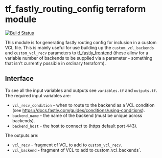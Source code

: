 # tf\_fastly\_routing\_config terraform module

[![Build Status](https://travis-ci.org/mergermarket/tf_fastly_routing_config.svg?branch=master)](https://travis-ci.org/mergermarket/tf_fastly_routing_config)

This module is for generating fastly routing config for inclusion in a custom
VCL file. This is mainly useful for use building up the `custom_vcl_backends`
and `custom_vcl_recv` parameters to
[tf\_fastly\_frontend](https://github.com/mergermarket/tf_fastly_frontend)
(these allow for a variable number of backends to be supplied via a parameter -
something that isn't currently possible in ordinary terraform).

## Interface

To see all the input variables and outputs see `variables.tf` and `outputs.tf`.
The required input variables are:

* `vcl_recv_condition` - when to route to the backend as a VCL condition (see
https://docs.fastly.com/guides/conditions/using-conditions).
* `backend_name` - the name of the backend (must be unique across backends).
* `backend_host` - the host to connect to (https default port 443).

The outputs are:

* `vcl_recv` - fragment of VCL to add to `custom_vcl_recv`.
* `vcl_backend` - fragment of VCL to add to custom\_vcl\_backends`.
